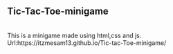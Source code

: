 <h2>Tic-Tac-Toe-minigame</h2>
<br>
This is a minigame made using html,css and js.
Url:https://itzmesam13.github.io/Tic-tac-Toe-minigame/